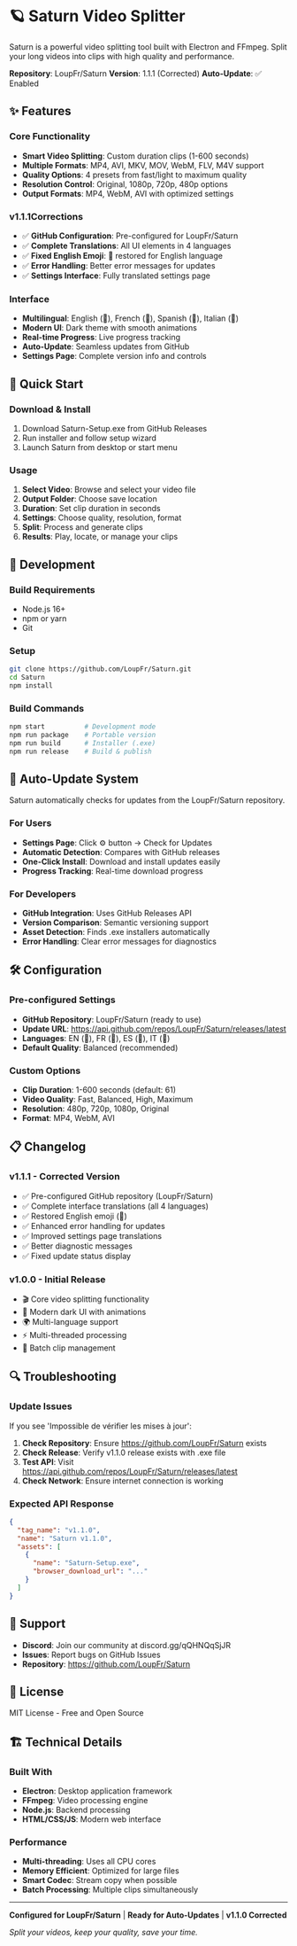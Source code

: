 # 🪐 Saturn Video Splitter

Saturn is a powerful video splitting tool built with Electron and FFmpeg. Split your long videos into clips with high quality and performance.

**Repository**: LoupFr/Saturn
**Version**: 1.1.1 (Corrected)
**Auto-Update**: ✅ Enabled

## ✨ Features

### Core Functionality
- **Smart Video Splitting**: Custom duration clips (1-600 seconds)
- **Multiple Formats**: MP4, AVI, MKV, MOV, WebM, FLV, M4V support
- **Quality Options**: 4 presets from fast/light to maximum quality
- **Resolution Control**: Original, 1080p, 720p, 480p options
- **Output Formats**: MP4, WebM, AVI with optimized settings

### v1.1.1Corrections
- ✅ **GitHub Configuration**: Pre-configured for LoupFr/Saturn
- ✅ **Complete Translations**: All UI elements in 4 languages
- ✅ **Fixed English Emoji**: 🍔 restored for English language
- ✅ **Error Handling**: Better error messages for updates
- ✅ **Settings Interface**: Fully translated settings page

### Interface
- **Multilingual**: English (🍔), French (🥐), Spanish (🌮), Italian (🍕)
- **Modern UI**: Dark theme with smooth animations
- **Real-time Progress**: Live progress tracking
- **Auto-Update**: Seamless updates from GitHub
- **Settings Page**: Complete version info and controls

## 🚀 Quick Start

### Download & Install
1. Download Saturn-Setup.exe from GitHub Releases
2. Run installer and follow setup wizard
3. Launch Saturn from desktop or start menu

### Usage
1. **Select Video**: Browse and select your video file
2. **Output Folder**: Choose save location
3. **Duration**: Set clip duration in seconds
4. **Settings**: Choose quality, resolution, format
5. **Split**: Process and generate clips
6. **Results**: Play, locate, or manage your clips

## 🔧 Development

### Build Requirements
- Node.js 16+
- npm or yarn
- Git

### Setup
```bash
git clone https://github.com/LoupFr/Saturn.git
cd Saturn
npm install
```

### Build Commands
```bash
npm start          # Development mode
npm run package    # Portable version
npm run build      # Installer (.exe)
npm run release    # Build & publish
```

## 🔄 Auto-Update System

Saturn automatically checks for updates from the LoupFr/Saturn repository.

### For Users
- **Settings Page**: Click ⚙️ button → Check for Updates
- **Automatic Detection**: Compares with GitHub releases
- **One-Click Install**: Download and install updates easily
- **Progress Tracking**: Real-time download progress

### For Developers
- **GitHub Integration**: Uses GitHub Releases API
- **Version Comparison**: Semantic versioning support
- **Asset Detection**: Finds .exe installers automatically
- **Error Handling**: Clear error messages for diagnostics

## 🛠️ Configuration

### Pre-configured Settings
- **GitHub Repository**: LoupFr/Saturn (ready to use)
- **Update URL**: https://api.github.com/repos/LoupFr/Saturn/releases/latest
- **Languages**: EN (🍔), FR (🥐), ES (🌮), IT (🍕)
- **Default Quality**: Balanced (recommended)

### Custom Options
- **Clip Duration**: 1-600 seconds (default: 61)
- **Video Quality**: Fast, Balanced, High, Maximum
- **Resolution**: 480p, 720p, 1080p, Original
- **Format**: MP4, WebM, AVI

## 📋 Changelog

### v1.1.1 - Corrected Version
- ✅ Pre-configured GitHub repository (LoupFr/Saturn)
- ✅ Complete interface translations (all 4 languages)
- ✅ Restored English emoji (🍔)
- ✅ Enhanced error handling for updates
- ✅ Improved settings page translations
- ✅ Better diagnostic messages
- ✅ Fixed update status display

### v1.0.0 - Initial Release
- 🎬 Core video splitting functionality
- 🎨 Modern dark UI with animations
- 🌍 Multi-language support
- ⚡ Multi-threaded processing
- 📁 Batch clip management

## 🔍 Troubleshooting

### Update Issues
If you see 'Impossible de vérifier les mises à jour':

1. **Check Repository**: Ensure https://github.com/LoupFr/Saturn exists
2. **Check Release**: Verify v1.1.0 release exists with .exe file
3. **Test API**: Visit https://api.github.com/repos/LoupFr/Saturn/releases/latest
4. **Check Network**: Ensure internet connection is working

### Expected API Response
```json
{
  "tag_name": "v1.1.0",
  "name": "Saturn v1.1.0",
  "assets": [
    {
      "name": "Saturn-Setup.exe",
      "browser_download_url": "..."
    }
  ]
}
```

## 🤝 Support

- **Discord**: Join our community at discord.gg/qQHNQqSjJR
- **Issues**: Report bugs on GitHub Issues
- **Repository**: https://github.com/LoupFr/Saturn

## 📄 License

MIT License - Free and Open Source

## 🏗️ Technical Details

### Built With
- **Electron**: Desktop application framework
- **FFmpeg**: Video processing engine
- **Node.js**: Backend processing
- **HTML/CSS/JS**: Modern web interface

### Performance
- **Multi-threading**: Uses all CPU cores
- **Memory Efficient**: Optimized for large files
- **Smart Codec**: Stream copy when possible
- **Batch Processing**: Multiple clips simultaneously

---

**Configured for LoupFr/Saturn** | **Ready for Auto-Updates** | **v1.1.0 Corrected**

*Split your videos, keep your quality, save your time.*
